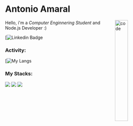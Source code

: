 <h1>Antonio Amaral</h1>

<img align="right" width="29%" src="![image](https://user-images.githubusercontent.com/51514805/110643462-e315d800-8192-11eb-8a87-754a811f7998.png)
https://media.giphy.com/media/fAcQ7d1Hnx2XlY6SMe/giphy.gif" alt="code" />

Hello, i'm a *Computer Enginnering Student* and Node.js Developer :)

[![Linkedin Badge]()

### Activity:

[![My Langs](https://github-readme-stats.vercel.app/apiagamaral&show_icons=true)

### My Stacks:

<p>
  <img src="https://img.shields.io/badge/-Typescript-3178C6?logo=typescript&logoColor=white&style=flat-square"/>
  <img src="https://img.shields.io/badge/-Javascript-F7DF1E?logo=javascript&logoColor=383836&style=flat-square"/>
  <img src="https://img.shields.io/badge/-NodeJs-339933?logo=node.js&logoColor=white&style=flat-square"/>
</p>
